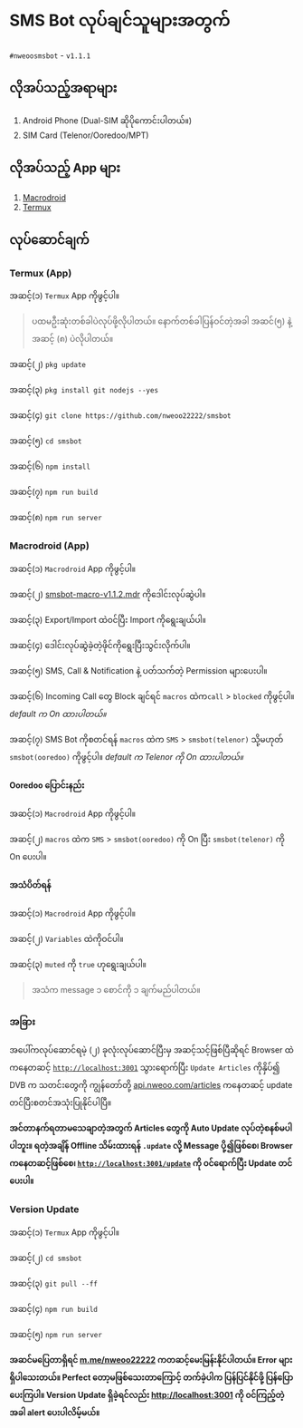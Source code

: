 # SMS Bot လုပ်ချင်သူများအတွက်

`#nweoosmsbot` - `v1.1.1`

## လိုအပ်သည့်အရာများ

1. Android Phone (Dual-SIM ဆိုပိုကောင်းပါတယ်။)
2. SIM Card (Telenor/Ooredoo/MPT)

## လိုအပ်သည့် App များ

1. [Macrodroid](https://nweoofact.page.link/macrodroid)
2. [Termux](https://nweoofact.page.link/termux)

## လုပ်ဆောင်ချက်

### Termux (App)

အဆင့်(၁) `Termux` App ကိုဖွင့်ပါ။

> ပထမဦးဆုံးတစ်ခါပဲလုပ်ဖို့လိုပါတယ်။ နောက်တစ်ခါပြန်ဝင်တဲ့အခါ အဆင်(၅) နဲ့ အဆင့် (၈) ပဲလိုပါတယ်။

အဆင့်(၂) `pkg update`

အဆင့်(၃) `pkg install git nodejs --yes`

အဆင့်(၄) `git clone https://github.com/nweoo22222/smsbot`

အဆင့်(၅) `cd smsbot`

အဆင့်(၆) `npm install`

အဆင့်(၇) `npm run build`

အဆင့်(၈) `npm run server`

### Macrodroid (App)

အဆင့်(၁) `Macrodroid` App ကိုဖွင့်ပါ။

အဆင့်(၂) [smsbot-macro-v1.1.2.mdr](https://nweoofact.page.link/smsbot) ကိုဒေါင်းလုပ်ဆွဲပါ။

အဆင့်(၃) Export/Import ထဲ၀င်ပြီး Import ကိုရွေးချယ်ပါ။

အဆင့်(၄) ဒေါင်းလုပ်ဆွဲခဲ့တဲ့ဖိုင်ကိုရွေးပြီးသွင်းလိုက်ပါ။

အဆင့်(၅) SMS, Call & Notification နဲ့ ပတ်သက်တဲ့ Permission များပေးပါ။

အဆင့်(၆) Incoming Call တွေ Block ချင်ရင် `macros` ထဲက ​`call` > `blocked` ကိုဖွင့်ပါ။ *default က On ထားပါတယ်။*

အဆင့်(၇) SMS Bot ကိုစတင်ရန် `macros` ထဲက `SMS` > `smsbot(telenor)` သို့မဟုတ် `smsbot(ooredoo)` ကိုဖွင့်ပါ။ *default က Telenor ကို On ထားပါတယ်။*

#### Ooredoo ပြောင်းနည်း

အဆင့်(၁) `Macrodroid` App ကိုဖွင့်ပါ။

အဆင့်(၂) `macros` ထဲက `SMS` > `smsbot(ooredoo)` ကို On ပြီး `smsbot(telenor)` ကို On ပေးပါ။

#### အသံပိတ်ရန်

အဆင့်(၁) `Macrodroid` App ကိုဖွင့်ပါ။

အဆင့်(၂) `Variables` ထဲကိုဝင်ပါ။

အဆင့်(၃) `muted` ကို `true` ဟုရွေးချယ်ပါ။

> အသံက message ၁ စောင်ကို ၁ ချက်မည်ပါတယ်။

### အခြား

အပေါ်ကလုပ်ဆောင်ရမဲ့ (၂) ခုလုံးလုပ်ဆောင်ပြီးမှ အဆင့်သင့်ဖြစ်ပြီဆိုရင် Browser ထဲကနေတဆင့် [`http://localhost:3001`](http://localhost:3001) သွားရောက်ပြီး `Update Articles` ကိုနှိပ်၍ DVB က သတင်းတွေကို ကျွန်တော်တို့ [api.nweoo.com/articles](http://api.nweoo.com/articles) ကနေတဆင့် update တင်ပြီးစတင်အသုံးပြုနိုင်ပါပြီ။

**အင်တာနက်ရတာမသေချာတဲ့အတွက် Articles တွေကို Auto Update လုပ်တဲ့စနစ်မပါပါဘူး။ ရတဲ့အချိန် Offline သိမ်းထားရန် `.update` လို့ Message ပို့၍ဖြစ်စေ၊ Browser ကနေတဆင့်ဖြစ်စေ၊ [`http://localhost:3001/update`](http://localhost:3001/update) ကို ၀င်ရောက်ပြီး Update တင်ပေးပါ။**

<a id="Update" href="#Update"></a>

### Version Update

အဆင့်(၁) `Termux` App ကိုဖွင့်ပါ။

အဆင့်(၂) `cd smsbot`

အဆင့်(၃) `git pull --ff`

အဆင့်(၄) `npm run build`

အဆင့်(၅) `npm run server`

**အဆင်မပြေတာရှိရင် [m.me/nweoo22222](https://m.me/nweoo22222) ကတဆင့်မေးမြန်းနိုင်ပါတယ်။ Error များရှိပါသေးတယ်။ Perfect တော့မဖြစ်သေးတာကြောင့် တက်ခဲ့ပါက ပြန်ပြင်နိုင်ဖို့ ပြန်ပြောပေးကြပါ။ Version Update ရှိခဲ့ရင်လည်း [http://localhost:3001](http://localhost:3001) ကို ၀င်ကြည့်တဲ့အခါ alert ပေးပါလိမ့်မယ်။**

